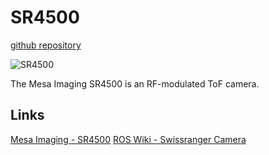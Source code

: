 # SR4500

[github repository](https://github.com/team-diana/swissranger_camera)

![SR4500](http://3.bp.blogspot.com/-DtIeKIs-NY8/UgE3UcHxSWI/AAAAAAAAG40/scq-IUzjy4U/s400/SR4500.jpg)

The Mesa Imaging SR4500 is an RF-modulated ToF camera. 

## Links

[Mesa Imaging - SR4500](http://www.mesa-imaging.ch/products/sr4500/)
[ROS Wiki - Swissranger Camera](http://wiki.ros.org/swissranger_camera)
